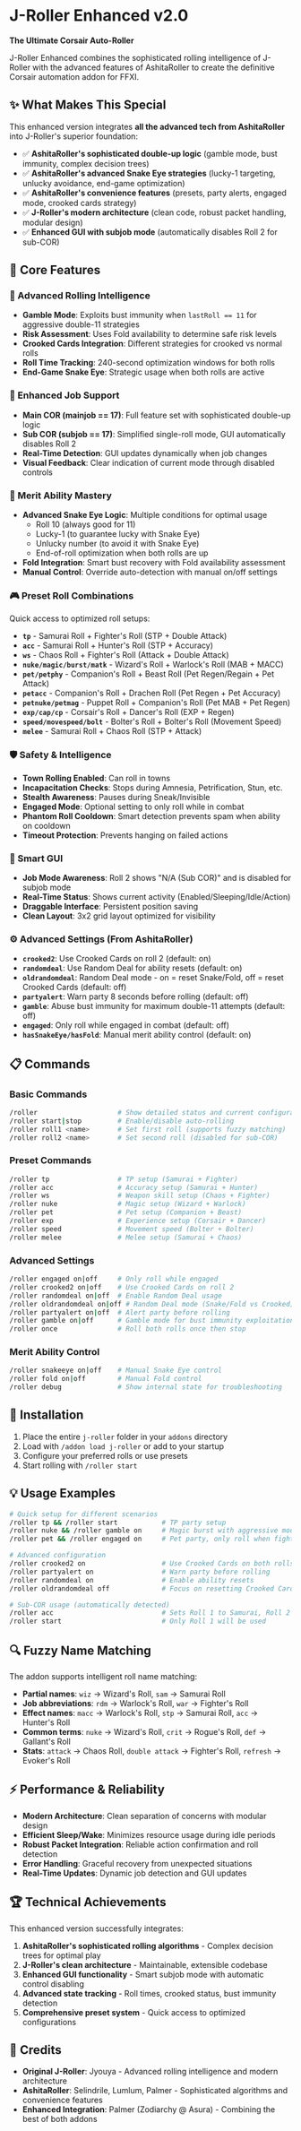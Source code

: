 # J-Roller Enhanced v2.0

**The Ultimate Corsair Auto-Roller**

J-Roller Enhanced combines the sophisticated rolling intelligence of J-Roller with the advanced features of AshitaRoller to create the definitive Corsair automation addon for FFXI.

## ✨ What Makes This Special

This enhanced version integrates **all the advanced tech from AshitaRoller** into J-Roller's superior foundation:
- ✅ **AshitaRoller's sophisticated double-up logic** (gamble mode, bust immunity, complex decision trees)
- ✅ **AshitaRoller's advanced Snake Eye strategies** (lucky-1 targeting, unlucky avoidance, end-game optimization)
- ✅ **AshitaRoller's convenience features** (presets, party alerts, engaged mode, crooked cards strategy)
- ✅ **J-Roller's modern architecture** (clean code, robust packet handling, modular design)
- ✅ **Enhanced GUI with subjob mode** (automatically disables Roll 2 for sub-COR)

## 🎯 **Core Features**

### **🧠 Advanced Rolling Intelligence**
- **Gamble Mode**: Exploits bust immunity when `lastRoll == 11` for aggressive double-11 strategies
- **Risk Assessment**: Uses Fold availability to determine safe risk levels  
- **Crooked Cards Integration**: Different strategies for crooked vs normal rolls
- **Roll Time Tracking**: 240-second optimization windows for both rolls
- **End-Game Snake Eye**: Strategic usage when both rolls are active

### **👥 Enhanced Job Support**
- **Main COR (mainjob == 17)**: Full feature set with sophisticated double-up logic
- **Sub COR (subjob == 17)**: Simplified single-roll mode, GUI automatically disables Roll 2
- **Real-Time Detection**: GUI updates dynamically when job changes
- **Visual Feedback**: Clear indication of current mode through disabled controls

### **🎲 Merit Ability Mastery**
- **Advanced Snake Eye Logic**: Multiple conditions for optimal usage
  - Roll 10 (always good for 11)
  - Lucky-1 (to guarantee lucky with Snake Eye)  
  - Unlucky number (to avoid it with Snake Eye)
  - End-of-roll optimization when both rolls are up
- **Fold Integration**: Smart bust recovery with Fold availability assessment
- **Manual Control**: Override auto-detection with manual on/off settings

### **🎮 Preset Roll Combinations**
Quick access to optimized roll setups:
- **`tp`** - Samurai Roll + Fighter's Roll (STP + Double Attack)
- **`acc`** - Samurai Roll + Hunter's Roll (STP + Accuracy)  
- **`ws`** - Chaos Roll + Fighter's Roll (Attack + Double Attack)
- **`nuke/magic/burst/matk`** - Wizard's Roll + Warlock's Roll (MAB + MACC)
- **`pet/petphy`** - Companion's Roll + Beast Roll (Pet Regen/Regain + Pet Attack)
- **`petacc`** - Companion's Roll + Drachen Roll (Pet Regen + Pet Accuracy)
- **`petnuke/petmag`** - Puppet Roll + Companion's Roll (Pet MAB + Pet Regen)
- **`exp/cap/cp`** - Corsair's Roll + Dancer's Roll (EXP + Regen)
- **`speed/movespeed/bolt`** - Bolter's Roll + Bolter's Roll (Movement Speed)
- **`melee`** - Samurai Roll + Chaos Roll (STP + Attack)

### **🛡️ Safety & Intelligence**
- **Town Rolling Enabled**: Can roll in towns
- **Incapacitation Checks**: Stops during Amnesia, Petrification, Stun, etc.
- **Stealth Awareness**: Pauses during Sneak/Invisible
- **Engaged Mode**: Optional setting to only roll while in combat
- **Phantom Roll Cooldown**: Smart detection prevents spam when ability on cooldown
- **Timeout Protection**: Prevents hanging on failed actions

### **🎨 Smart GUI**
- **Job Mode Awareness**: Roll 2 shows "N/A (Sub COR)" and is disabled for subjob mode
- **Real-Time Status**: Shows current activity (Enabled/Sleeping/Idle/Action)
- **Draggable Interface**: Persistent position saving
- **Clean Layout**: 3x2 grid layout optimized for visibility

### **⚙️ Advanced Settings (From AshitaRoller)**
- **`crooked2`**: Use Crooked Cards on roll 2 (default: on)
- **`randomdeal`**: Use Random Deal for ability resets (default: on)
- **`oldrandomdeal`**: Random Deal mode - on = reset Snake/Fold, off = reset Crooked Cards (default: off)
- **`partyalert`**: Warn party 8 seconds before rolling (default: off)
- **`gamble`**: Abuse bust immunity for maximum double-11 attempts (default: off)
- **`engaged`**: Only roll while engaged in combat (default: off)
- **`hasSnakeEye/hasFold`**: Manual merit ability control (default: on)

## 📋 **Commands**

### **Basic Commands**
```bash
/roller                    # Show detailed status and current configuration
/roller start|stop         # Enable/disable auto-rolling
/roller roll1 <name>       # Set first roll (supports fuzzy matching)
/roller roll2 <name>       # Set second roll (disabled for sub-COR)
```

### **Preset Commands**
```bash
/roller tp                 # TP setup (Samurai + Fighter)
/roller acc                # Accuracy setup (Samurai + Hunter)
/roller ws                 # Weapon skill setup (Chaos + Fighter) 
/roller nuke               # Magic setup (Wizard + Warlock)
/roller pet                # Pet setup (Companion + Beast)
/roller exp                # Experience setup (Corsair + Dancer)
/roller speed              # Movement speed (Bolter + Bolter)
/roller melee              # Melee setup (Samurai + Chaos)
```

### **Advanced Settings**
```bash
/roller engaged on|off     # Only roll while engaged
/roller crooked2 on|off    # Use Crooked Cards on roll 2  
/roller randomdeal on|off  # Enable Random Deal usage
/roller oldrandomdeal on|off # Random Deal mode (Snake/Fold vs Crooked)
/roller partyalert on|off  # Alert party before rolling
/roller gamble on|off      # Gamble mode for bust immunity exploitation
/roller once               # Roll both rolls once then stop
```

### **Merit Ability Control**
```bash
/roller snakeeye on|off    # Manual Snake Eye control
/roller fold on|off        # Manual Fold control
/roller debug              # Show internal state for troubleshooting
```

## 🚀 **Installation**

1. Place the entire `j-roller` folder in your `addons` directory
2. Load with `/addon load j-roller` or add to your startup
3. Configure your preferred rolls or use presets
4. Start rolling with `/roller start`

## 💡 **Usage Examples**

```bash
# Quick setup for different scenarios
/roller tp && /roller start           # TP party setup
/roller nuke && /roller gamble on     # Magic burst with aggressive mode
/roller pet && /roller engaged on     # Pet party, only roll when fighting

# Advanced configuration
/roller crooked2 on                   # Use Crooked Cards on both rolls
/roller partyalert on                 # Warn party before rolling  
/roller randomdeal on                 # Enable ability resets
/roller oldrandomdeal off             # Focus on resetting Crooked Cards

# Sub-COR usage (automatically detected)
/roller acc                           # Sets Roll 1 to Samurai, Roll 2 disabled
/roller start                         # Only Roll 1 will be used
```

## 🔍 **Fuzzy Name Matching** 

The addon supports intelligent roll name matching:
- **Partial names**: `wiz` → Wizard's Roll, `sam` → Samurai Roll
- **Job abbreviations**: `rdm` → Warlock's Roll, `war` → Fighter's Roll
- **Effect names**: `macc` → Warlock's Roll, `stp` → Samurai Roll, `acc` → Hunter's Roll
- **Common terms**: `nuke` → Wizard's Roll, `crit` → Rogue's Roll, `def` → Gallant's Roll
- **Stats**: `attack` → Chaos Roll, `double attack` → Fighter's Roll, `refresh` → Evoker's Roll

## ⚡ **Performance & Reliability**

- **Modern Architecture**: Clean separation of concerns with modular design
- **Efficient Sleep/Wake**: Minimizes resource usage during idle periods
- **Robust Packet Integration**: Reliable action confirmation and roll detection
- **Error Handling**: Graceful recovery from unexpected situations
- **Real-Time Updates**: Dynamic job detection and GUI updates

## 🏆 **Technical Achievements**

This enhanced version successfully integrates:
1. **AshitaRoller's sophisticated rolling algorithms** - Complex decision trees for optimal play
2. **J-Roller's clean architecture** - Maintainable, extensible codebase
3. **Enhanced GUI functionality** - Smart subjob mode with automatic control disabling
4. **Advanced state tracking** - Roll times, crooked status, bust immunity detection
5. **Comprehensive preset system** - Quick access to optimized configurations

## 📜 **Credits**

- **Original J-Roller**: Jyouya - Advanced rolling intelligence and modern architecture
- **AshitaRoller**: Selindrile, Lumlum, Palmer - Sophisticated algorithms and convenience features  
- **Enhanced Integration**: Palmer (Zodiarchy @ Asura) - Combining the best of both addons
